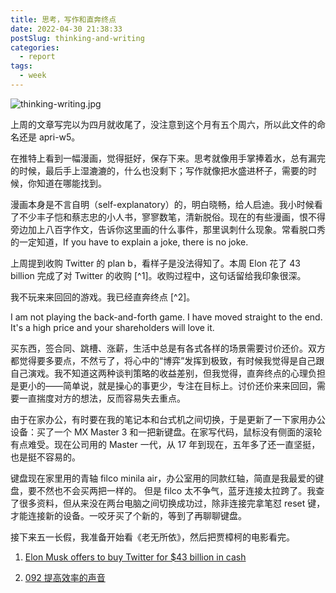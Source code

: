 ```yaml
---
title: 思考，写作和直奔终点
date: 2022-04-30 21:38:33
postSlug: thinking-and-writing
categories:
  - report
tags:
  - week
---
```


![thinking-writing.jpg](https://p9-juejin.byteimg.com/tos-cn-i-k3u1fbpfcp/65857b20af8442378852fe093916c1fa~tplv-k3u1fbpfcp-watermark.image?)

上周的文章写完以为四月就收尾了，没注意到这个月有五个周六，所以此文件的命名还是 apri-w5。

在推特上看到一幅漫画，觉得挺好，保存下来。思考就像用手掌捧着水，总有漏完的时候，最后手上湿漉漉的，什么也没剩下；写作就像把水盛进杯子，需要的时候，你知道在哪能找到。

漫画本身是不言自明（self-explanatory）的，明白晓畅，给人启迪。我小时候看了不少丰子恺和蔡志忠的小人书，寥寥数笔，清新脱俗。现在的有些漫画，恨不得旁边加上八百字作文，告诉你这里画的什么事件，那里讽刺什么现象。常看脱口秀的一定知道，If you have to explain a joke, there is no joke.

上周提到收购 Twitter 的 plan b，看样子是没法得知了。本周 Elon 花了 43 billion 完成了对 Twitter 的收购 [^1]。收购过程中，这句话留给我印象很深。

我不玩来来回回的游戏。我已经直奔终点 [^2]。

I am not playing the back-and-forth game. I have moved straight to the end. It's a high price and your shareholders will love it.

买东西，签合同、跳槽、涨薪，生活中总是有各式各样的场景需要讨价还价。双方都觉得要多要点，不然亏了，将心中的“博弈”发挥到极致，有时候我觉得是自己跟自己演戏。我不知道这两种谈判策略的收益差别，但我觉得，直奔终点的心理负担是更小的——简单说，就是操心的事更少，专注在目标上。讨价还价来来回回，需要一直揣度对方的想法，反而容易失去重点。

由于在家办公，有时要在我的笔记本和台式机之间切换，于是更新了一下家用办公设备：买了一个 MX Master 3 和一把新键盘。在家写代码，鼠标没有侧面的滚轮有点难受。现在公司用的 Master 一代，从 17 年到现在，五年多了还一直坚挺，也是挺不容易的。

键盘现在家里用的青轴 filco minila air，办公室用的同款红轴，简直是我最爱的键盘，要不然也不会买两把一样的。 但是 filco 太不争气，蓝牙连接太拉跨了。我查了很多资料，但从来没在两台电脑之间切换成功过，除非连接完拿笔怼 reset 键，才能连接新的设备。一咬牙买了个新的，等到了再聊聊键盘。

接下来五一长假，我准备开始看《老无所依》，然后把贾樟柯的电影看完。

1. [Elon Musk offers to buy Twitter for $43 billion in cash](https://www.axios.com/2022/04/14/elon-musk-offers-buy-twitter)

2. [092 提高效率的声音](http://coke.do/issues/092-1147933)
